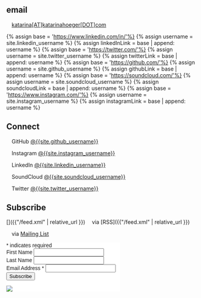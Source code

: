 ## email

[<span class="fa fa-envelope"></span>](mailto:{{site.email}})  &emsp;[katarina[AT]katarinahoeger[DOT]com](mailto:{{site.email}})

<!-- LINK ASSIGNMENT CALCULATIONS -->
{% assign base = 'https://www.linkedin.com/in/'%}
{% assign username = site.linkedin_username %}
{% assign linkedInLink = base | append:  username %}
{% assign base = 'https://twitter.com/'%}
{% assign username = site.twitter_username %}
{% assign twitterLink = base | append:  username %}
{% assign base = 'https://github.com/'%}
{% assign username = site.github_username %}
{% assign githubLink = base | append:  username %}
{% assign base = 'https://soundcloud.com/'%}
{% assign username = site.soundcloud_username %}
{% assign soundcloudLink = base | append:  username %}
{% assign base = 'https://www.instagram.com/'%}
{% assign username = site.instagram_username %}
{% assign instagramLink = base | append:  username %}
## Connect

[<span class="fab fa-github"></span>]({{githubLink}}) &emsp;GitHub [@{{site.github_username}}]({{githubLink}})

[<span class="fab fa-instagram"></span>]({{instagramLink}}) &emsp;Instagram [@{{site.instagram_username}}]({{instagramLink}})

[<span class="fab fa-linkedin"></span>]({{linkedInLink}}) &emsp;LinkedIn [@{{site.linkedin_username}}]({{linkedInLink}})

[<span class="fab fa-soundcloud"></span>]({{soundcloudLink}})&emsp;SoundCloud [@{{site.soundcloud_username}}]({{soundcloudLink}})

[<span class="fab fa-twitter"></span>]({{twitterLink}}) &emsp;Twitter [@{{site.twitter_username}}]({{twitterLink}})



## Subscribe
<!-- https://joelglovier.com/writing/rss-for-jekyll -->
[<span class="fa fa-rss"></span>]({{"/feed.xml" | relative_url }}) &emsp;via [RSS]({{"/feed.xml" | relative_url }})

<!-- https://blog.webjeda.com/jekyll-subscribe-form/#update-1---mailchimp-subscribe-form-on-jekyll -->
[<span class="fa fa-envelope-open"></span>]({{site.mailchimp_signup_link}}) &emsp;via [Mailing List]({{site.mailchimp_signup_link}})
<!-- Begin Mailchimp Signup Form -->
<link href="//cdn-images.mailchimp.com/embedcode/classic-10_7_dtp.css" rel="stylesheet" type="text/css">
<style type="text/css">
	#mc_embed_signup{background:#fff; clear:left; font:14px Helvetica,Arial,sans-serif;  width:300px;}
	/* Add your own Mailchimp form style overrides in your site stylesheet or in this style block.
	   We recommend moving this block and the preceding CSS link to the HEAD of your HTML file. */
</style>
<div id="mc_embed_signup">
<form action="https://katarinahoeger.us14.list-manage.com/subscribe/post?u=e367bc226ccf2d4298cd99b8c&amp;id=4be4d66c52" method="post" id="mc-embedded-subscribe-form" name="mc-embedded-subscribe-form" class="validate" target="_blank" novalidate>
    <div id="mc_embed_signup_scroll">

<div class="indicates-required"><span class="asterisk">*</span> indicates required</div>
<div class="mc-field-group">
	<label for="mce-FNAME">First Name </label>
	<input type="text" value="" name="FNAME" class="" id="mce-FNAME">
</div>
<div class="mc-field-group">
	<label for="mce-LNAME">Last Name </label>
	<input type="text" value="" name="LNAME" class="" id="mce-LNAME">
</div>
<div class="mc-field-group">
	<label for="mce-EMAIL">Email Address  <span class="asterisk">*</span>
</label>
	<input type="email" value="" name="EMAIL" class="required email" id="mce-EMAIL">
</div>
<div hidden="true"><input type="hidden" name="tags" value="7156455"></div>
	<div id="mce-responses" class="clear foot">
		<div class="response" id="mce-error-response" style="display:none"></div>
		<div class="response" id="mce-success-response" style="display:none"></div>
	</div>    <!-- real people should not fill this in and expect good things - do not remove this or risk form bot signups-->
    <div style="position: absolute; left: -5000px;" aria-hidden="true"><input type="text" name="b_e367bc226ccf2d4298cd99b8c_4be4d66c52" tabindex="-1" value=""></div>
        <div class="optionalParent">
            <div class="clear foot">
                <input type="submit" value="Subscribe" name="subscribe" id="mc-embedded-subscribe" class="button">
                <p class="brandingLogo"><a href="http://eepurl.com/hXA-gr" title="Mailchimp - email marketing made easy and fun"><img src="https://eep.io/mc-cdn-images/template_images/branding_logo_text_dark_dtp.svg"></a></p>
            </div>
        </div>
    </div>
</form>
</div>
<script type='text/javascript' src='//s3.amazonaws.com/downloads.mailchimp.com/js/mc-validate.js'></script><script type='text/javascript'>(function($) {window.fnames = new Array(); window.ftypes = new Array();fnames[1]='FNAME';ftypes[1]='text';fnames[2]='LNAME';ftypes[2]='text';fnames[0]='EMAIL';ftypes[0]='email';fnames[3]='ADDRESS';ftypes[3]='address';fnames[4]='PHONE';ftypes[4]='phone';fnames[5]='BIRTHDAY';ftypes[5]='birthday';}(jQuery));var $mcj = jQuery.noConflict(true);</script>
<!--End mc_embed_signup-->
